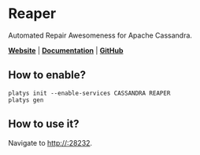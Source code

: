# Reaper

Automated Repair Awesomeness for Apache Cassandra.

**[Website](http://cassandra-reaper.io/)** | **[Documentation](http://cassandra-reaper.io/docs/)** | **[GitHub](https://github.com/thelastpickle/cassandra-reaper)**

## How to enable?

```
platys init --enable-services CASSANDRA REAPER
platys gen
```

## How to use it?

Navigate to <http://:28232>.

